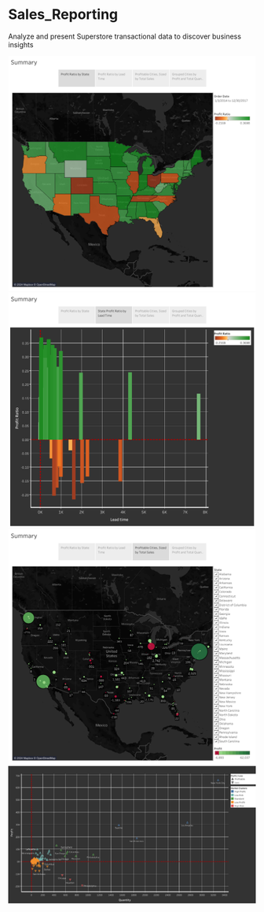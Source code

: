 # Sales_Reporting
Analyze and present Superstore transactional data to discover business insights

![Profit Ratio by State](https://raw.githubusercontent.com/tristanperry17/Sales_Reporting/main/Images/Summary.png)
![Profit Ratio by Lead Time (States)](https://raw.githubusercontent.com/tristanperry17/Sales_Reporting/main/Images/Summary(4).png)
![Profitable Cities](https://raw.githubusercontent.com/tristanperry17/Sales_Reporting/main/Images/Summary(2).png)
![Grouped Profit (Cities)](https://raw.githubusercontent.com/tristanperry17/Sales_Reporting/main/Images/CityClusters.png)
